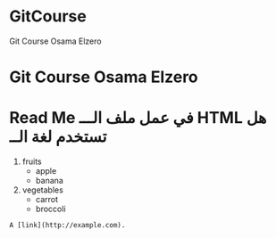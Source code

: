 # GitCourse
Git Course Osama Elzero

Git Course Osama Elzero
=======

<h1> Read Me  في عمل ملف الـــ  HTML هل تستخدم لغة الــ </h1>

 1. fruits
     * apple
     * banana
  2. vegetables
     - carrot
     - broccoli
    
    A [link](http://example.com).

    
